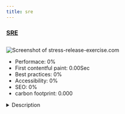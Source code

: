 ```yaml
---
title: sre
---
```


<div style="height: 3rem">
  <a href="http://stress-release-exercise.com"><h3>SRE</h3></a>
</div>
<img loading="lazy" src="" alt="Screenshot of stress-release-exercise.com" />
<ul>
  <li>Performace: 0%</li>
  <li>
    First contentful paint:
    0.00Sec
  </li>
  <li>Best practices: 0%</li>
  <li>Accessibility: 0%</li>
  <li>SEO: 0%</li>
  <li>carbon footprint: 0.000</li>
</ul>
<details>
  <summary>Description</summary>
  <p>Landing page for Stress Release Exercise app, the natural path to relaxation, body regeneration and inner peace. Site is multilanguage with 3 languages.Helix3 framework is used for template. JEvents is used for event management.</p>
</details>

